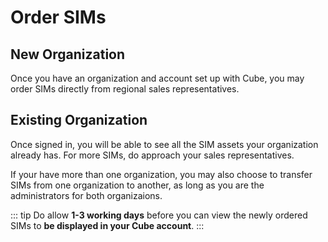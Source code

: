 # Order SIMs


## New Organization
Once you have an organization and account set up with Cube, you may order SIMs directly from regional sales representatives.

## Existing Organization
Once signed in, you will be able to see all the SIM assets your organization already has. For more SIMs, do approach your sales representatives.

If your have more than one organization, you may also choose to transfer SIMs from one organization to another, as long as you are the administrators for both organizaions.


::: tip
Do allow **1-3 working days** before you can view the newly ordered SIMs to **be displayed in your Cube account**.
:::
